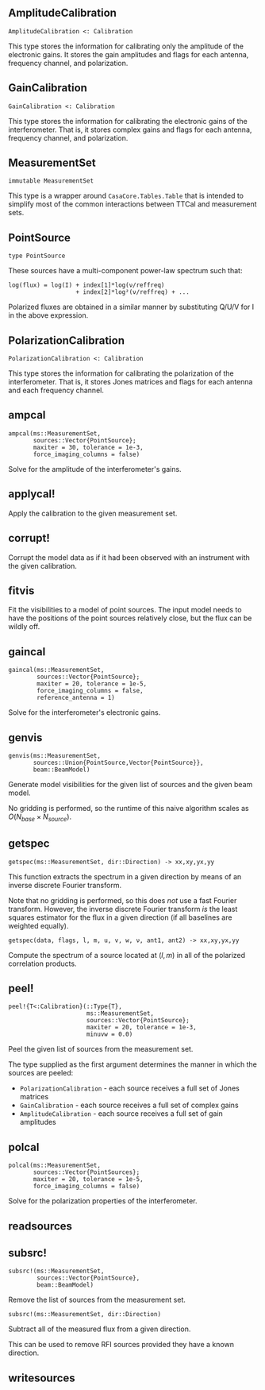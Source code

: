 <!---
This is an auto-generated file and should not be edited directly.
-->

## AmplitudeCalibration

```
AmplitudeCalibration <: Calibration
```

This type stores the information for calibrating only the amplitude of the electronic gains. It stores the gain amplitudes and flags for each antenna, frequency channel, and polarization.

## GainCalibration

```
GainCalibration <: Calibration
```

This type stores the information for calibrating the electronic gains of the interferometer. That is, it stores complex gains and flags for each antenna, frequency channel, and polarization.

## MeasurementSet

```
immutable MeasurementSet
```

This type is a wrapper around `CasaCore.Tables.Table` that is intended to simplify most of the common interactions between TTCal and measurement sets.

## PointSource

```
type PointSource
```

These sources have a multi-component power-law spectrum such that:

```
log(flux) = log(I) + index[1]*log(ν/reffreq)
                   + index[2]*log²(ν/reffreq) + ...
```

Polarized fluxes are obtained in a similar manner by substituting Q/U/V for I in the above expression.

## PolarizationCalibration

```
PolarizationCalibration <: Calibration
```

This type stores the information for calibrating the polarization of the interferometer. That is, it stores Jones matrices and flags for each antenna and each frequency channel.

## ampcal

```
ampcal(ms::MeasurementSet,
       sources::Vector{PointSource};
       maxiter = 30, tolerance = 1e-3,
       force_imaging_columns = false)
```

Solve for the amplitude of the interferometer's gains.

## applycal!

Apply the calibration to the given measurement set.

## corrupt!

Corrupt the model data as if it had been observed with an instrument with the given calibration.

## fitvis

Fit the visibilities to a model of point sources. The input model needs to have the positions of the point sources relatively close, but the flux can be wildly off.

## gaincal

```
gaincal(ms::MeasurementSet,
        sources::Vector{PointSource};
        maxiter = 20, tolerance = 1e-5,
        force_imaging_columns = false,
        reference_antenna = 1)
```

Solve for the interferometer's electronic gains.

## genvis

```
genvis(ms::MeasurementSet,
       sources::Union{PointSource,Vector{PointSource}},
       beam::BeamModel)
```

Generate model visibilities for the given list of sources and the given beam model.

No gridding is performed, so the runtime of this naive algorithm scales as $O(N_{base} \times N_{source})$.

## getspec

```
getspec(ms::MeasurementSet, dir::Direction) -> xx,xy,yx,yy
```

This function extracts the spectrum in a given direction by means of an inverse discrete Fourier transform.

Note that no gridding is performed, so this does *not* use a fast Fourier transform. However, the inverse discrete Fourier transform *is* the least squares estimator for the flux in a given direction (if all baselines are weighted equally).

```
getspec(data, flags, l, m, u, v, w, ν, ant1, ant2) -> xx,xy,yx,yy
```

Compute the spectrum of a source located at $(l,m)$ in all of the polarized correlation products.

## peel!

```
peel!{T<:Calibration}(::Type{T},
                      ms::MeasurementSet,
                      sources::Vector{PointSource};
                      maxiter = 20, tolerance = 1e-3,
                      minuvw = 0.0)
```

Peel the given list of sources from the measurement set.

The type supplied as the first argument determines the manner in which the sources are peeled:

  * `PolarizationCalibration` - each source receives a full set of Jones matrices
  * `GainCalibration` - each source receives a full set of complex gains
  * `AmplitudeCalibration` - each source receives a full set of gain amplitudes

## polcal

```
polcal(ms::MeasurementSet,
       sources::Vector{PointSources};
       maxiter = 20, tolerance = 1e-5,
       force_imaging_columns = false)
```

Solve for the polarization properties of the interferometer.

## readsources



## subsrc!

```
subsrc!(ms::MeasurementSet,
        sources::Vector{PointSource},
        beam::BeamModel)
```

Remove the list of sources from the measurement set.

```
subsrc!(ms::MeasurementSet, dir::Direction)
```

Subtract all of the measured flux from a given direction.

This can be used to remove RFI sources provided they have a known direction.

## writesources



